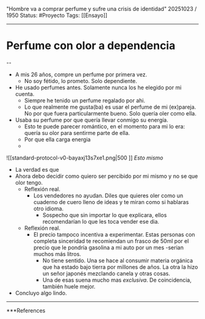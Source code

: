 "Hombre va a comprar perfume y sufre una crisis de identidad"
20251023 / 1950
Status: #Proyecto 
Tags: [[Ensayo]]

------
# Perfume con olor a dependencia
--
- A mis 26 años, compre un perfume por primera vez. 
	- No soy fétido, lo prometo. Solo dependiente. 
- He usado perfumes antes. Solamente nunca los he elegido por mi cuenta. 
	- Siempre he tenido un perfume regalado por ahi.
	- Lo que realmente me gusta(ba) es usar el perfume de mi (ex)pareja. No por que fuera particularmente bueno. Solo quería oler como ella. 
- Usaba su perfume por que quería llevar conmigo su energía. 
	- Esto te puede parecer romántico, en el momento para mi lo era: quería su olor para sentirme parte de ella. 
	- Por que ella carga energia 
	- 

![[standard-protocol-v0-bayaxj13s7xe1.png|500 ]]
*Esto mismo*

- La verdad es que 
- Ahora debo decidir como quiero ser percibido por mi mismo y no se que olor tengo.
	- Reflexión real. 
		- Los vendedores no ayudan. Diles que quieres oler como un cuaderno de cuero lleno de ideas y te miran como si hablaras otro idioma. 
			- Sospecho que sin importar lo que explicara,  ellos recomendarían lo que les toca vender ese dia. 
	- Reflexión real. 
		- El precio tampoco incentiva a experimentar. Estas personas con completa sinceridad te recomiendan un frasco de 50ml por el precio que le pondría gasolina a mi auto por un mes -serian muchos más litros. 
			- No tiene sentido. Una se hace al consumir materia orgánica que ha estado bajo tierra por millones de años. La otra la hizo un señor japonés mezclando canela y otras cosas. 
			- Una de esas suena mucho mas *exclusiva*. De coincidencia, también huele mejor.
- Concluyo algo lindo. 


---
 ***References 

